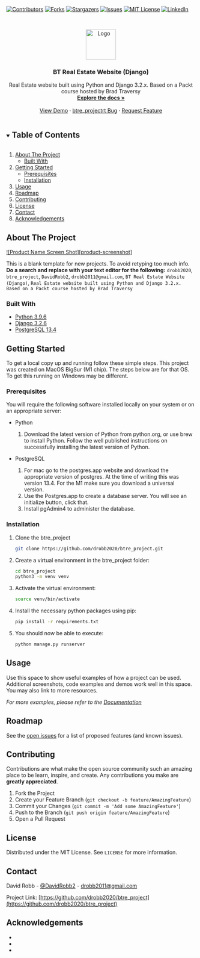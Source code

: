 <!--
*** Thanks for checking out the Best-README-Template. If you have a suggestion
*** that would make this better, please fork the btre_project and create a pull request
*** or simply open an issue with the tag "enhancement".
*** Thanks again! Now go create something AMAZING! :D
***
***
***
*** To avoid retyping too much info. Do a search and replace for the following:
*** drobb2020, btre_project, DavidRobb2, drobb2011@gmail.com, BT Real Estate Website (Django), Real Estate website built using Python and Django 3.2.x. Based on a Packt course hosted by Brad Traversy
-->

<!-- PROJECT SHIELDS -->
<!--
*** I'm using markdown "reference style" links for readability.
*** Reference links are enclosed in brackets [ ] instead of parentheses ( ).
*** See the bottom of this document for the declaration of the reference variables
*** for contributors-url, forks-url, etc. This is an optional, concise syntax you may use.
*** https://www.markdownguide.org/basic-syntax/#reference-style-links
-->
[![Contributors][contributors-shield]][contributors-url]
[![Forks][forks-shield]][forks-url]
[![Stargazers][stars-shield]][stars-url]
[![Issues][issues-shield]][issues-url]
[![MIT License][license-shield]][license-url]
[![LinkedIn][linkedin-shield]][linkedin-url]

<!-- PROJECT LOGO -->
<br />
<p align="center">
  <a href="https://github.com/drobb2020/readme-template">
    <img src="images/logo2.png" alt="Logo" width="80" height="80">
  </a>

  <h3 align="center">BT Real Estate Website (Django)</h3>

  <p align="center">
    Real Estate website built using Python and Django 3.2.x. Based on a Packt course hosted by Brad Traversy
    <br />
    <a href="https://github.com/drobb2020/btre_project"><strong>Explore the docs »</strong></a>
    <br />
    <br />
    <a href="https://github.com/drobb2020/btre_project">View Demo</a>
    ·
    <a href="https://github.com/drobb2020/btre_project/issues">btre_projectrt Bug</a>
    ·
    <a href="https://github.com/drobb2020/btre_project/issues">Request Feature</a>
  </p>
</p>

<!-- TABLE OF CONTENTS -->
<details open="open">
  <summary><h2 style="display: inline-block">Table of Contents</h2></summary>
  <ol>
    <li>
      <a href="#about-the-project">About The Project</a>
      <ul>
        <li><a href="#built-with">Built With</a></li>
      </ul>
    </li>
    <li>
      <a href="#getting-started">Getting Started</a>
      <ul>
        <li><a href="#prerequisites">Prerequisites</a></li>
        <li><a href="#installation">Installation</a></li>
      </ul>
    </li>
    <li><a href="#usage">Usage</a></li>
    <li><a href="#roadmap">Roadmap</a></li>
    <li><a href="#contributing">Contributing</a></li>
    <li><a href="#license">License</a></li>
    <li><a href="#contact">Contact</a></li>
    <li><a href="#acknowledgements">Acknowledgements</a></li>
  </ol>
</details>

<!-- ABOUT THE PROJECT -->
## About The Project

[![Product Name Screen Shot][product-screenshot]](https://example.com)

This is a blank template for new projects. To avoid retyping too much info. **Do a search and replace with your text editor for the following:**
`drobb2020`, `btre_project`, `DavidRobb2`, `drobb2011@gmail.com`, `BT Real Estate Website (Django)`, `Real Estate website built using Python and Django 3.2.x. Based on a Packt course hosted by Brad Traversy`

### Built With

* [Python 3.9.6](https://www.python.org/downloads/)
* [Django 3.2.6](https://www.djangoproject.com/)
* [PostgreSQL 13.4](https://postgresapp.com/)

<!-- GETTING STARTED -->
## Getting Started

To get a local copy up and running follow these simple steps. This project was created on MacOS BigSur (M1 chip). The steps below are for that OS. To get this running on Windows may be different.

### Prerequisites

You will require the following software installed locally on your system or on an appropriate server:

* Python

  1. Download the latest version of Python from python.org, or use brew to install Python. Follow the well published instructions on successfully installing the latest version of Python.

* PostgreSQL
  1. For mac go to the postgres.app website and download the appropriate version of postgres. At the time of writing this was version 13.4. For the M1 make sure you download a universal version.
  2. Use the Postgres.app to create a database server. You will see an initialize button, click that.
  3. Install pgAdmin4 to administer the database.

### Installation

1. Clone the btre_project

   ```sh
   git clone https://github.com/drobb2020/btre_project.git
   ```

2. Create a virtual environment in the btre_project folder:

   ```sh
   cd btre_project
   python3 -m venv venv
   ```

3. Activate the virtual environment:

    ```sh
    source venv/bin/activate
    ```

4. Install the necessary python packages using pip:

    ```sh
    pip install -r requirements.txt
    ```

5. You should now be able to execute:

    ```sh
    python manage.py runserver
    ```

<!-- USAGE EXAMPLES -->
## Usage

Use this space to show useful examples of how a project can be used. Additional screenshots, code examples and demos work well in this space. You may also link to more resources.

_For more examples, please refer to the [Documentation](https://example.com)_

<!-- ROADMAP -->
## Roadmap

See the [open issues](https://github.com/drobb2020/btre_project/issues) for a list of proposed features (and known issues).

<!-- CONTRIBUTING -->
## Contributing

Contributions are what make the open source community such an amazing place to be learn, inspire, and create. Any contributions you make are **greatly appreciated**.

1. Fork the Project
2. Create your Feature Branch (`git checkout -b feature/AmazingFeature`)
3. Commit your Changes (`git commit -m 'Add some AmazingFeature'`)
4. Push to the Branch (`git push origin feature/AmazingFeature`)
5. Open a Pull Request

<!-- LICENSE -->
## License

Distributed under the MIT License. See `LICENSE` for more information.

<!-- CONTACT -->
## Contact

David Robb - [@DavidRobb2](https://twitter.com/DavidRobb2) - drobb2011@gmail.com

Project Link: [https://github.com/drobb2020/btre_project](https://github.com/drobb2020/btre_project)

<!-- ACKNOWLEDGEMENTS -->
## Acknowledgements

* []()
* []()
* []()

<!-- MARKDOWN LINKS & IMAGES -->
<!-- https://www.markdownguide.org/basic-syntax/#reference-style-links -->
[contributors-shield]: https://img.shields.io/github/contributors/drobb2020/btre_project.svg?style=for-the-badge
[contributors-url]: https://github.com/drobb2020/btre_project/graphs/contributors
[forks-shield]: https://img.shields.io/github/forks/drobb2020/btre_project.svg?style=for-the-badge
[forks-url]: https://github.com/drobb2020/btre_project/network/members
[stars-shield]: https://img.shields.io/github/stars/drobb2020/btre_project.svg?style=for-the-badge
[stars-url]: https://github.com/drobb2020/btre_project/stargazers
[issues-shield]: https://img.shields.io/github/issues/drobb2020/btre_project.svg?style=for-the-badge
[issues-url]: https://github.com/drobb2020/btre_project/issues
[license-shield]: https://img.shields.io/github/license/drobb2020/btre_project.svg?style=for-the-badge
[license-url]: https://github.com/drobb2020/btre_project/blob/master/LICENSE.txt
[linkedin-shield]: https://img.shields.io/badge/-LinkedIn-black.svg?style=for-the-badge&logo=linkedin&colorB=555
[linkedin-url]: https://www.linkedin.com/in/david-robb-42436a20/

